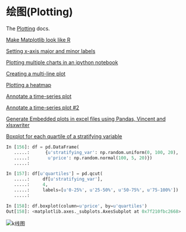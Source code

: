 # 绘图(Plotting)

The [Plotting](http://pandas.pydata.org/pandas-docs/stable/visualization.html#visualization) docs.

[Make Matplotlib look like R](http://stackoverflow.com/questions/14349055/making-matplotlib-graphs-look-like-r-by-default)

[Setting x-axis major and minor labels](http://stackoverflow.com/questions/12945971/pandas-timeseries-plot-setting-x-axis-major-and-minor-ticks-and-labels)

[Plotting multiple charts in an ipython notebook](http://stackoverflow.com/questions/16392921/make-more-than-one-chart-in-same-ipython-notebook-cell)

[Creating a multi-line plot](http://stackoverflow.com/questions/16568964/make-a-multiline-plot-from-csv-file-in-matplotlib)

[Plotting a heatmap](http://stackoverflow.com/questions/17050202/plot-timeseries-of-histograms-in-python)

[Annotate a time-series plot](http://stackoverflow.com/questions/11067368/annotate-time-series-plot-in-matplotlib)

[Annotate a time-series plot #2](http://stackoverflow.com/questions/17891493/annotating-points-from-a-pandas-dataframe-in-matplotlib-plot)

[Generate Embedded plots in excel files using Pandas, Vincent and xlsxwriter](https://pandas-xlsxwriter-charts.readthedocs.io/)

[Boxplot for each quartile of a stratifying variable](http://stackoverflow.com/questions/23232989/boxplot-stratified-by-column-in-python-pandas)

```python
In [156]: df = pd.DataFrame(
   .....:      {u'stratifying_var': np.random.uniform(0, 100, 20),
   .....:       u'price': np.random.normal(100, 5, 20)})
   .....: 

In [157]: df[u'quartiles'] = pd.qcut(
   .....:     df[u'stratifying_var'],
   .....:     4,
   .....:     labels=[u'0-25%', u'25-50%', u'50-75%', u'75-100%'])
   .....: 

In [158]: df.boxplot(column=u'price', by=u'quartiles')
Out[158]: <matplotlib.axes._subplots.AxesSubplot at 0x7f210fbc2668>
```

![k线图](/static/images/quartile_boxplot.png)